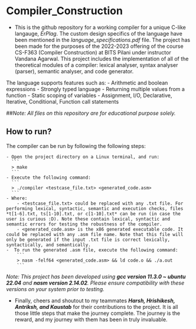 # Compiler_Construction

- This is the github repository for a working compiler for a unique C-like langauge, _ErPlag_. The custom design specifics of the language have been mentioned in the _language_specifications.pdf_ file. The project has been made for the purposes of the 2022-2023 offering of the course CS-F363 (Compiler Construction) at BITS Pilani under instructor Vandana Agarwal. This project includes the implementation of all of the theoretical modules of a compiler: lexical analyser, syntax analyser (parser), semantic analyser, and code generator.

The language supports features such as:
    - Arithmetic and boolean expressions
    - Strongly typed language
    - Returning multiple values from a function
    - Static scoping of variables
    - Assignment, I/O, Declarative, Iterative, Conditional, Function call statements


##_Note: All files on this repository are for educational purpose solely._

## How to run?

The compiler can be run by following the following steps:

    - Open the project directory on a Linux terminal, and run:
      ```
      > make
      ```
    - Execute the following command:
      ```
      > ./compiler <testcase_file.txt> <generated_code.asm>
      ```
    - Where:
        - <testcase_file.txt> could be replaced with any .txt file. For performing lexical, syntactic, semantic and execution checks, files *t[1-6].txt, ts[1-10].txt, or c[1-10].txt* can be run (in case the user is curious :D). Note these contain lexical, syntactic and semantic errors for testing the robustness of the compiler.
        - <generated_code.asm> is the x86 generated executable code. It could be replaced with any .asm file name. Note that this file will only be generated if the input .txt file is correct lexically, syntactically, and semantically.
    -  To run the generated .asm file, execute the following command:
        ```
        > nasm -felf64 <generated_code.asm> && ld code.o && ./a.out
        ```
_Note: This project has been developed using **gcc version 11.3.0 ~ ubuntu 22.04** and **nasm version 2.14.02**. Please ensure compatibility with these versions on your system prior to testing._
- Finally, cheers and shoutout to my teammates **_Harsh, Hrishikesh, Antriksh, and Kaustab_** for their contributions to the project. It is all those little steps that make the journey complete. The journey is the reward, and my journey with them has been in truly invaluable.
